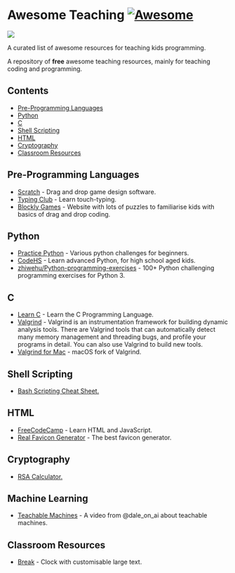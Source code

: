 # Awesome Teaching [![Awesome](https://awesome.re/badge.svg)](https://awesome.re)

<img src="https://repository-images.githubusercontent.com/278381805/7d8e4c00-c6d6-11ea-983f-88bd75241241">

A curated list of awesome resources for teaching kids programming.

A repository of **free** awesome teaching resources, mainly for teaching coding and programming.

## Contents

- [Pre-Programming Languages](#pre-programming-languages)
- [Python](#python)
- [C](#c)
- [Shell Scripting](#shell-scripting)
- [HTML](#html)
- [Cryptography](#cryptography)
- [Classroom Resources](#classroom-resources)

<!--te-->

## Pre-Programming Languages

- [Scratch](https://scratch.mit.edu/) - Drag and drop game design software.
- [Typing Club](https://www.typingclub.com/) - Learn touch-typing.
- [Blockly Games](https://blockly.games/) - Website with lots of puzzles to familiarise kids with basics of drag and drop coding.

## Python

- [Practice Python](https://practicepython.org) - Various python challenges for beginners.
- [CodeHS](https://codehs.com/) - Learn advanced Python, for high school aged kids.
- [zhiwehu/Python-programming-exercises](https://github.com/zhiwehu/Python-programming-exercises/blob/master/100%2B%20Python%20challenging%20programming%20exercises%20for%20Python%203.md) - 100+ Python challenging programming exercises for Python 3. 

## C

- [Learn C](https://www.learn-c.org/) - Learn the C Programming Language.
- [Valgrind](https://valgrind.org/) - Valgrind is an instrumentation framework for building dynamic analysis tools. There are Valgrind tools that can automatically detect many memory management and threading bugs, and profile your programs in detail. You can also use Valgrind to build new tools.
- [Valgrind for Mac](https://github.com/sowson/valgrind) - macOS fork of Valgrind.

## Shell Scripting

- [Bash Scripting Cheat Sheet.](https://devhints.io/bash)

## HTML

- [FreeCodeCamp](https://www.freecodecamp.org/) - Learn HTML and JavaScript.
- [Real Favicon Generator](https://realfavicongenerator.net/) - The best favicon generator.

## Cryptography

- [RSA Calculator.](https://www.cs.drexel.edu/~jpopyack/IntroCS/HW/RSAWorksheet.html)

## Machine Learning

- [Teachable Machines](https://www.instagram.com/tv/CGn-75ngGbX/?igshid=jpqqnpyf3auc) - A video from @dale_on_ai about teachable machines.

## Classroom Resources

- [Break](https://masterdracula.com/break/) - Clock with customisable large text.
